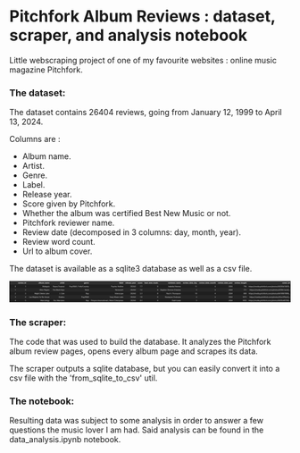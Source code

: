 # Pitchfork Album Reviews : dataset, scraper, and analysis notebook

Little webscraping project of one of my favourite websites : online music magazine Pitchfork.

### The dataset:
The dataset contains 26404 reviews, going from January 12, 1999 to April 13, 2024. 

Columns are : 
- Album name.
- Artist.
- Genre.
- Label.
- Release year.
- Score given by Pitchfork.
- Whether the album was certified Best New Music or not.
- Pitchfork reviewer name.
- Review date (decomposed in 3 columns: day, month, year).
- Review word count.
- Url to album cover.

The dataset is available as a sqlite3 database as well as a csv file.

![Dataset head](screenshots/head.png)

### The scraper:
The code that was used to build the database. It analyzes the Pitchfork album review pages, opens every album page and scrapes its data.


The scraper outputs a sqlite database, but you can easily convert it into a csv file with the 'from_sqlite_to_csv' util.

### The notebook:

Resulting data was subject to some analysis in order to answer a few questions the music lover I am had. Said analysis can be found in the data_analysis.ipynb notebook.
